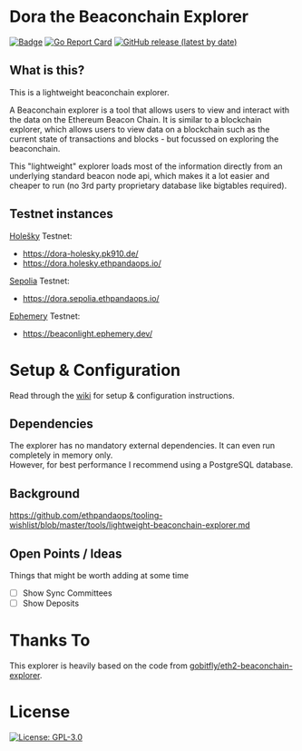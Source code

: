 # Dora the Beaconchain Explorer

[![Badge](https://github.com/ethpandaops/dora/actions/workflows/build-master.yml/badge.svg)](https://github.com/ethpandaops/dora/actions?query=workflow%3A%22Build+master%22)
[![Go Report Card](https://goreportcard.com/badge/github.com/ethpandaops/dora)](https://goreportcard.com/report/github.com/ethpandaops/dora)
[![GitHub release (latest by date)](https://img.shields.io/github/v/release/pk910/dora?label=Latest%20Release)](https://github.com/ethpandaops/dora/releases/latest)

## What is this?
This is a lightweight beaconchain explorer.

A Beaconchain explorer is a tool that allows users to view and interact with the data on the Ethereum Beacon Chain. It is similar to a blockchain explorer, which allows users to view data on a blockchain such as the current state of transactions and blocks - but focussed on exploring the beaconchain.

This "lightweight" explorer loads most of the information directly from an underlying standard beacon node api, which makes it a lot easier and cheaper to run (no 3rd party proprietary database like bigtables required).

## Testnet instances
[Holešky](https://github.com/eth-clients/holesky) Testnet: 
* https://dora-holesky.pk910.de/
* https://dora.holesky.ethpandaops.io/

[Sepolia](https://github.com/eth-clients/sepolia) Testnet: 
* https://dora.sepolia.ethpandaops.io/

[Ephemery](https://github.com/ephemery-testnet/ephemery-resources) Testnet: 
* https://beaconlight.ephemery.dev/

# Setup & Configuration
Read through the [wiki](https://github.com/ethpandaops/dora/wiki) for setup & configuration instructions.

## Dependencies

The explorer has no mandatory external dependencies. It can even run completely in memory only.\
However, for best performance I recommend using a PostgreSQL database.

## Background
https://github.com/ethpandaops/tooling-wishlist/blob/master/tools/lightweight-beaconchain-explorer.md

## Open Points / Ideas

Things that might be worth adding at some time

* [ ] Show Sync Committees
* [ ] Show Deposits

# Thanks To

This explorer is heavily based on the code from [gobitfly/eth2-beaconchain-explorer](https://github.com/gobitfly/eth2-beaconchain-explorer).

# License

[![License: GPL-3.0](https://img.shields.io/badge/license-GPLv3-blue.svg)](https://www.gnu.org/licenses/gpl-3.0)
